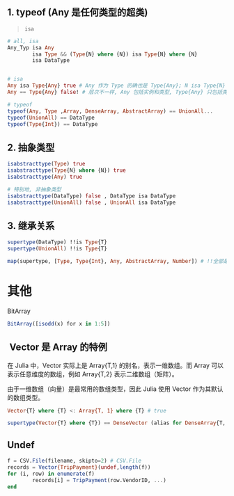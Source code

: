 
## 1. typeof (Any 是任何类型的超类)

> `isa`

```julia
# all, isa
Any_Typ isa Any
		isa Type && (Type{N} where {N}) isa Type{N} where {N}		
		isa DataType


# isa
Any isa Type{Any} true # Any 作为 Type 的确也是 Type{Any}; N isa Type{N}
Any == Type{Any} false! # 层次不一样, Any 包括实例和类型, Type{Any} 只包括类型

# typeof
typeof(Any, Type ,Array, DenseArray, AbstractArray) == UnionAll...
typeof(UnionAll) == DataType
typeof(Type{Int}) == DataType
```

## 2.  抽象类型
```julia
isabstracttype(Type) true
isabstracttype(Type{N} where {N}) true
isabstracttype(Any) true

# 特别地, 非抽象类型
isabstracttype(DataType) false , DataType isa DataType
isabstracttype(UnionAll) false , UnionAll isa DataType
```

## 3. 继承关系
```julia
supertype(DataType) !!is Type{T}
supertype(UnionAll) !!is Type{T}

map(supertype, [Type, Type{Int}, Any, AbstractArray, Number]) # !!全部是Any
```

# 其他
BitArray

```julia
BitArray([isodd(x) for x in 1:5])
```

##  Vector 是 Array 的特例

在 Julia 中，Vector 实际上是 Array{T,1} 的别名，表示一维数组。而 Array 可以表示任意维度的数组，例如 Array{T,2} 表示二维数组（矩阵）。

由于一维数组（向量）是最常用的数组类型，因此 Julia 使用 Vector 作为其默认的数组类型。
```julia
Vector{T} where {T} <: Array{T, 1} where {T} # true

supertype(Vector{T} where {T}) == DenseVector (alias for DenseArray{T, 1} where T)
```

## Undef
```julia
f = CSV.File(filename, skipto=2) # CSV.File
records = Vector{TripPayment}(undef,length(f))
for (i, row) in enumerate(f)
		records[i] = TripPayment(row.VendorID, ...)
end
```